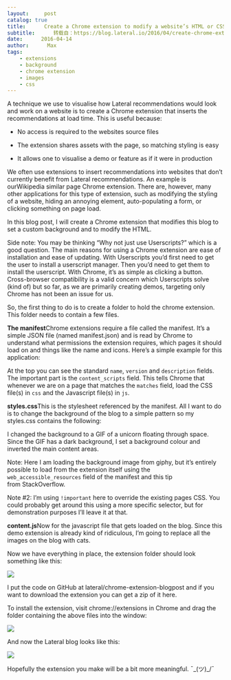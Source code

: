 ```yaml
---
layout:     post
catalog: true
title:      Create a Chrome extension to modify a website’s HTML or CSS
subtitle:      转载自：https://blog.lateral.io/2016/04/create-chrome-extension-modify-websites-html-css/
date:      2016-04-14
author:      Max
tags:
    - extensions
    - background
    - chrome extension
    - images
    - css
---
```


A technique we use to visualise how Lateral recommendations would look and work on a website is to create a Chrome extension that inserts the recommendations at load time. This is useful because:

- No access is required to the websites source files

- The extension shares assets with the page, so matching styling is easy

- It allows one to visualise a demo or feature as if it were in production


We often use extensions to insert recommendations into websites that don’t currently benefit from Lateral recommendations. An example is ourWikipedia similar page Chrome extension. There are, however, many other applications for this type of extension, such as modifying the styling of a website, hiding an annoying element, auto-populating a form, or clicking something on page load.

In this blog post, I will create a Chrome extension that modifies this blog to set a custom background and to modify the HTML.

Side note: You may be thinking “Why not just use Userscripts?” which is a good question. The main reasons for using a Chrome extension are ease of installation and ease of updating. With Userscripts you’d first need to get the user to install a userscript manager. Then you’d need to get them to install the userscript. With Chrome, it’s as simple as clicking a button. Cross-browser compatibility is a valid concern which Userscripts solve (kind of) but so far, as we are primarily creating demos, targeting only Chrome has not been an issue for us.

So, the first thing to do is to create a folder to hold the chrome extension. This folder needs to contain a few files.

**The manifest**Chrome extensions require a file called the manifest. It’s a simple JSON file (named manifest.json) and is read by Chrome to understand what permissions the extension requires, which pages it should load on and things like the name and icons. Here’s a simple example for this application:

At the top you can see the standard `name`, `version` and `description` fields. The important part is the `content_scripts` field. This tells Chrome that whenever we are on a page that matches the `matches` field, load the CSS file(s) in `css` and the Javascript file(s) in `js`.

**styles.css**This is the stylesheet referenced by the manifest. All I want to do is to change the background of the blog to a simple pattern so my styles.css contains the following:

I changed the background to a GIF of a unicorn floating through space. Since the GIF has a dark background, I set a background colour and inverted the main content areas.

Note: Here I am loading the background image from giphy, but it’s entirely possible to load from the extension itself using the `web_accessible_resources` field of the manifest and this tip from StackOverflow.

Note #2: I’m using `!important` here to override the existing pages CSS. You could probably get around this using a more specific selector, but for demonstration purposes I’ll leave it at that.

**content.js**Now for the javascript file that gets loaded on the blog. Since this demo extension is already kind of ridiculous, I’m going to replace all the images on the blog with cats.

Now we have everything in place, the extension folder should look something like this:

![](https://blog.lateral.io/wp-content/uploads/2016/04/68C8850273CDA33D9F069A614EC985AC.png)


I put the code on GitHub at lateral/chrome-extension-blogpost and if you want to download the extension you can get a zip of it here.

To install the extension, visit chrome://extensions in Chrome and drag the folder containing the above files into the window:

![](https://blog.lateral.io/wp-content/uploads/2016/04/chrome-install-demo.gif)


And now the Lateral blog looks like this:

![](https://blog.lateral.io/wp-content/uploads/2016/04/modify-css.png)


Hopefully the extension you make will be a bit more meaningful. ¯\_(ツ)_/¯
